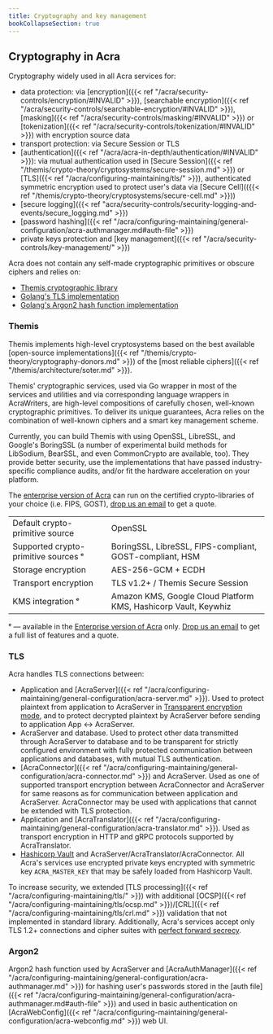 ```yaml
---
title: Cryptography and key management
bookCollapseSection: true
---
```


## Cryptography in Acra

Cryptography widely used in all Acra services for:
* data protection: via [encryption]({{< ref "/acra/security-controls/encryption/#INVALID" >}}), 
  [searchable encryption]({{< ref "/acra/security-controls/searchable-encryption/#INVALID" >}}), 
  [masking]({{< ref "/acra/security-controls/masking/#INVALID" >}}) or [tokenization]({{< ref "/acra/security-controls/tokenization/#INVALID" >}}) with encryption source data
* transport protection: via Secure Session or TLS
* [authentication]({{< ref "/acra/acra-in-depth/authentication/#INVALID" >}}): via mutual authentication used in 
  [Secure Session]({{< ref "/themis/crypto-theory/cryptosystems/secure-session.md" >}}) or [TLS]({{< ref "/acra/configuring-maintaining/tls/" >}}), 
  authenticated symmetric encryption used to protect user's data via [Secure Cell](({{< ref "/themis/crypto-theory/cryptosystems/secure-cell.md" >}}))
* [secure logging]({{< ref "acra/security-controls/security-logging-and-events/secure_logging.md" >}})
* [password hashing]({{< ref "/acra/configuring-maintaining/general-configuration/acra-authmanager.md#auth-file" >}})
* private keys protection and [key management]({{< ref "/acra/security-controls/key-management/" >}})

Acra does not contain any self-made cryptographic primitives or obscure ciphers and relies on:
* [Themis cryptographic library](https://www.cossacklabs.com/themis/)
* [Golang's TLS implementation](https://pkg.go.dev/crypto/tls)
* [Golang's Argon2 hash function implementation](https://pkg.go.dev/golang.org/x/crypto/argon2)
  
### Themis

Themis implements high-level cryptosystems based on the best available 
[open-source implementations]({{< ref "/themis/crypto-theory/cryptography-donors.md" >}}) of the 
[most reliable ciphers]({{< ref "/themis/architecture/soter.md" >}}).

Themis' cryptographic services, used via Go wrapper in most of the services and utilities and via corresponding language 
wrappers in AcraWriters, are high-level compositions of carefully chosen, well-known cryptographic primitives. 
To deliver its unique guarantees, Acra relies on the combination of well-known ciphers and a smart key management scheme.

Currently, you can build Themis with using OpenSSL, LibreSSL, and Google's BoringSSL (a number of experimental build 
methods for LibSodium, BearSSL, and even CommonCrypto are available, too). They provide better security, use the 
implementations that have passed industry-specific compliance audits, and/or fit the hardware acceleration on your platform.

The [enterprise version of Acra](https://www.cossacklabs.com/acra/#pricing) can run on the certified crypto-libraries 
of your choice (i.e. FIPS, GOST), [drop us an email](mailto:sales@cossacklabs.com) to get a quote.

<table><tbody>
<tr><td> Default crypto-primitive source </td><td> OpenSSL </td></tr>
<tr><td> Supported crypto-primitive sources ᵉ<td> BoringSSL, LibreSSL, FIPS-compliant, GOST-compliant, HSM</td></tr>
<tr><td> Storage encryption </td><td> AES-256-GCM + ECDH </td></tr>
<tr><td> Transport encryption </td><td> TLS v1.2+ / Themis Secure Session </td></tr>
<tr><td> KMS integration ᵉ</td><td> Amazon KMS, Google Cloud Platform KMS, Hashicorp Vault, Keywhiz </td></tr>
</tbody></table>

ᵉ — available in the [Enterprise version of Acra](https://www.cossacklabs.com/acra/#pricing/) only. 
[Drop us an email](mailto:sales@cossacklabs.com) to get a full list of features and a quote.

### TLS

Acra handles TLS connections between: 
* Application and [AcraServer]({{< ref "/acra/configuring-maintaining/general-configuration/acra-server.md" >}}). Used to protect plaintext from application to AcraServer in [Transparent encryption mode](/acra/configuring-maintaining/general-configuration/acra-server.md#transparent-encryption-mode-INVALID), and to 
  protect decrypted plaintext by AcraServer before sending to application
  App <-> AcraServer.
* AcraServer and database. Used to protect other data transmitted through AcraServer to database and to be transparent for 
  strictly configured environment with fully protected communication between applications and databases, with mutual 
  TLS authentication.
* [AcraConnector]({{< ref "/acra/configuring-maintaining/general-configuration/acra-connector.md" >}}) and AcraServer. 
  Used as one of supported transport encryption between AcraConnector and AcraServer for same reasons as for 
  communication between application and AcraServer. AcraConnector may be used with applications that cannot
  be extended with TLS protection.
* Application and [AcraTranslator]({{< ref "/acra/configuring-maintaining/general-configuration/acra-translator.md" >}}). 
  Used as transport encryption in HTTP and gRPC protocols supported by AcraTranslator.
* [Hashicorp Vault](https://www.vaultproject.io/) and AcraServer/AcraTranslator/AcraConnector. All Acra's services use encrypted private keys encrypted
  with symmetric key `ACRA_MASTER_KEY` that may be safely loaded from Hashicorp Vault.

To increase security, we extended [TLS processing]({{< ref "/acra/configuring-maintaining/tls/" >}})
with additional [OCSP]({{< ref "/acra/configuring-maintaining/tls/ocsp.md" >}})/[CRL]({{< ref "/acra/configuring-maintaining/tls/crl.md" >}})
validation that not implemented in standard library. Additionally, Acra's services accept only TLS 1.2+ connections and
cipher suites with [perfect forward secrecy](https://en.wikipedia.org/wiki/Forward_secrecy).

### Argon2

Argon2 hash function used by AcraServer and [AcraAuthManager]({{< ref "/acra/configuring-maintaining/general-configuration/acra-authmanager.md" >}})
for hashing user's passwords stored in the [auth file]({{< ref "/acra/configuring-maintaining/general-configuration/acra-authmanager.md#auth-file" >}}) 
and used in basic authentication on [AcraWebConfig]({{< ref "/acra/configuring-maintaining/general-configuration/acra-webconfig.md" >}}) web UI.